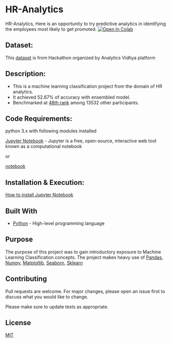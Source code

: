 # HR-Analytics

HR-Analytics, Here is an opportunity to try predictive analytics in identifying the employees most likely to get promoted.
[![Open In Colab](https://colab.research.google.com/assets/colab-badge.svg)](https://drive.google.com/drive/folders/1ckdpw-I_b3VOUK93AFk2IFfA6b4nBtuq?usp=sharing)


## Dataset:

This [dataset](https://datahack.analyticsvidhya.com/contest/wns-analytics-hackathon-2018-1/) is from Hackathon organized by Analytics Vidhya platform

## Description:

- This is a machine learning classification project from the domain of HR analytics.
- It achieved 52.67% of accuracy with ensembled model.
- Benchmarked at [48th rank](https://github.com/Rahul-404/HR-Analytics/blob/main/Leader_Board/Rank_48.png) among 13532 other participants.

## Code Requirements:

python 3.x with following modules installed

[Jupyter Notebook](https://jupyter.org/) - Jupyter is a free, open-source, interactive web tool known as a computational notebook

or

[notebook](https://pypi.org/project/notebook/)


## Installation & Execution:

[How to install Jupyter Notebook](https://www.geeksforgeeks.org/how-to-install-jupyter-notebook-in-windows/)

## Built With
* [Python](https://www.python.org/) - High-level programming language

## Purpose
The purpose of this project was to gain introductory exposure to Machine Learning Classification concepts. The project makes heavy use of [Pandas](https://pandas.pydata.org/), [Numpy](https://numpy.org/), [Matplotlib](https://matplotlib.org/), [Seaborn](https://seaborn.pydata.org/), [Sklearn](https://scikit-learn.org/stable/)

## Contributing
Pull requests are welcome. For major changes, please open an issue first to discuss what you would like to change.

Please make sure to update tests as appropriate.

## License

[MIT](https://github.com/Rahul-404/HR-Analytics/blob/main/LICENSE)
